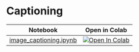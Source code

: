 # Captioning

| Notebook | Open in Colab |
|----------|---------------|
| [image_captioning.ipynb](./image_captioning.ipynb) | [![Open In Colab](https://colab.research.google.com/assets/colab-badge.svg)](https://colab.research.google.com/github/awesomeAGI/boost-vllm/blob/main/Multimodal_LLMs/captioning/image_captioning.ipynb) |